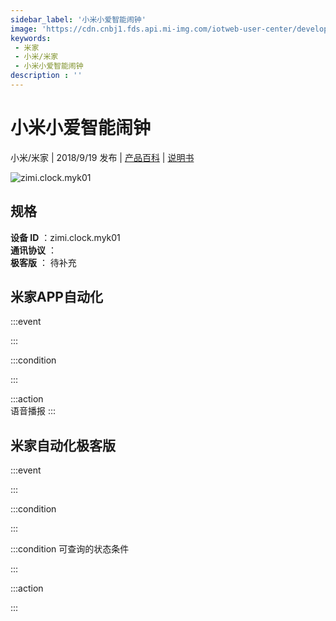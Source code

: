 ```yaml
---
sidebar_label: '小米小爱智能闹钟'
image: 'https://cdn.cnbj1.fds.api.mi-img.com/iotweb-user-center/developer_1679047545062HQJWYllJ.png?GalaxyAccessKeyId=AKVGLQWBOVIRQ3XLEW&Expires=9223372036854775807&Signature=O5gbHY6cbOgGSoaUC2KkdG014cI='
keywords: 
 - 米家
 - 小米/米家
 - 小米小爱智能闹钟
description : ''
---
```

# 小米小爱智能闹钟

小米/米家 | 2018/9/19 发布 | [产品百科](https://home.mi.com/webapp/content/baike/product/index.html?model=zimi.clock.myk01/) | [说明书](https://home.mi.com/views/introduction.html?model=zimi.clock.myk01&region=cn)

![zimi.clock.myk01](https://cdn.cnbj1.fds.api.mi-img.com/iotweb-user-center/developer_1679047545062HQJWYllJ.png?GalaxyAccessKeyId=AKVGLQWBOVIRQ3XLEW&Expires=9223372036854775807&Signature=O5gbHY6cbOgGSoaUC2KkdG014cI=)

## 规格  
> 
**设备 ID** ：zimi.clock.myk01  
**通讯协议** ：  
**极客版**  ： 待补充 


## 米家APP自动化  

:::event  

:::

:::condition  

:::

:::action   
语音播报
:::

## 米家自动化极客版  

:::event  

:::

:::condition  

:::

:::condition 可查询的状态条件  

:::

:::action  

:::

        
